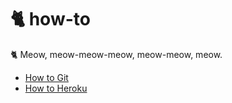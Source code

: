 # 🐈 how-to
🐈 Meow, meow-meow-meow, meow-meow, meow.

* [How to Git](./src/how-to-git.sh)
* [How to Heroku](./src/how-to-heroku.sh)
